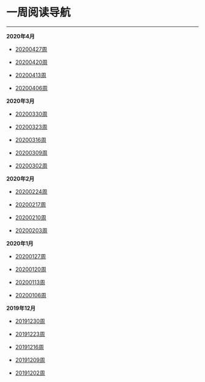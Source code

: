 # 一周阅读导航

---


**2020年4月**
- [20200427周](https://github.com/WuJialei/weekly-reading/blob/master/20200427.md)

- [20200420周](https://github.com/WuJialei/weekly-reading/blob/master/20200420.md)

- [20200413周](https://github.com/WuJialei/weekly-reading/blob/master/20200413.md)

- [20200406周](https://github.com/WuJialei/weekly-reading/blob/master/20200406.md)

**2020年3月**
- [20200330周](https://github.com/WuJialei/weekly-reading/blob/master/20200330.md)

- [20200323周](https://github.com/WuJialei/weekly-reading/blob/master/20200323.md)

- [20200316周](https://github.com/WuJialei/weekly-reading/blob/master/20200316.md)

- [20200309周](https://github.com/WuJialei/weekly-reading/blob/master/20200309.md)

- [20200302周](https://github.com/WuJialei/weekly-reading/blob/master/20200302.md)


**2020年2月**
- [20200224周](https://github.com/WuJialei/weekly-reading/blob/master/20200224.md)

- [20200217周](https://github.com/WuJialei/weekly-reading/blob/master/20200217.md)

- [20200210周](https://github.com/WuJialei/weekly-reading/blob/master/20200210.md)

- [20200203周](https://github.com/WuJialei/weekly-reading/blob/master/20200203.md)


**2020年1月**
- [20200127周](https://github.com/WuJialei/weekly-reading/blob/master/20200127.md)

- [20200120周](https://github.com/WuJialei/weekly-reading/blob/master/20200120.md)

- [20200113周](https://github.com/WuJialei/weekly-reading/blob/master/20200113.md)

- [20200106周](https://github.com/WuJialei/weekly-reading/blob/master/20200106.md)

**2019年12月**
- [20191230周](https://github.com/WuJialei/weekly-reading/blob/master/20191230.md)

- [20191223周](https://github.com/WuJialei/weekly-reading/blob/master/20191223.md)

- [20191216周](https://github.com/WuJialei/weekly-reading/blob/master/20191216.md)

- [20191209周](https://github.com/WuJialei/weekly-reading/blob/master/20191209.md)

- [20191202周](https://github.com/WuJialei/weekly-reading/blob/master/20191202.md)
